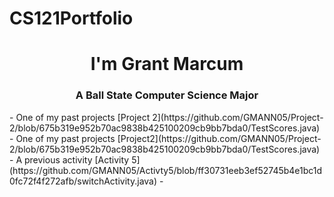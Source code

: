 # CS121Portfolio
<h1 align="center"> I'm Grant Marcum</h1>
<h3 align="Center"> A Ball State Computer Science Major</h3>
- One of my past projects [Project 2](https://github.com/GMANN05/Project-2/blob/675b319e952b70ac9838b425100209cb9bb7bda0/TestScores.java)
- One of my past projects [Project2](https://github.com/GMANN05/Project-2/blob/675b319e952b70ac9838b425100209cb9bb7bda0/TestScores.java)
- A previous activity [Activity 5](https://github.com/GMANN05/Activty5/blob/ff30731eeb3ef52745b4e1bc1d0fc72f4f272afb/switchActivity.java)
- 
